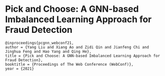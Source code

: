 # Pick and Choose: A GNN-based Imbalanced Learning Approach for Fraud Detection

```
@inproceedings{pcgnn_webconf21,
author = {Yang Liu and Xiang Ao and Zidi Qin and Jianfeng Chi and Jinghua Feng and Hao Yang and Qing He},
title = {Pick and Choose: A GNN-based Imbalanced Learning Approach for Fraud Detection},
booktitle = {Proceedings of The Web Conference (WebConf)},
year = {2021}

